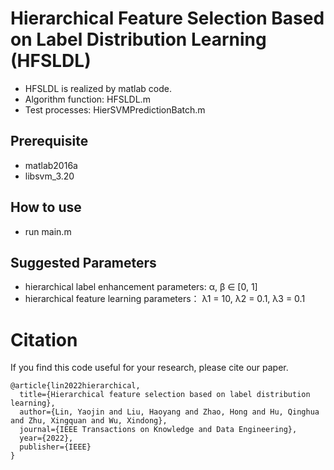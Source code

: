 #  Hierarchical Feature Selection Based on Label Distribution Learning (HFSLDL)
* HFSLDL is realized by matlab code.
* Algorithm function: HFSLDL.m 
* Test processes: HierSVMPredictionBatch.m

## Prerequisite
* matlab2016a
* libsvm_3.20

## How to use
* run main.m

## Suggested Parameters
* hierarchical label enhancement parameters: α, β ∈ [0, 1]
* hierarchical feature learning parameters： λ1 = 10, λ2 = 0.1, λ3 = 0.1


# Citation
If you find this code useful for your research, please cite our paper.
```
@article{lin2022hierarchical,
  title={Hierarchical feature selection based on label distribution learning},
  author={Lin, Yaojin and Liu, Haoyang and Zhao, Hong and Hu, Qinghua and Zhu, Xingquan and Wu, Xindong},
  journal={IEEE Transactions on Knowledge and Data Engineering},
  year={2022},
  publisher={IEEE}
}
```
